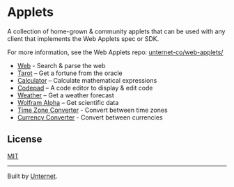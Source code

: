 # Applets

A collection of home-grown & community applets that can be used with any client that implements the Web Applets spec or SDK.

For more information, see the Web Applets repo: [unternet-co/web-applets/](https://github.com/unternet-co/web-applets/)

- [Web](applets/web) - Search & parse the web
- [Tarot](applets/tarot) – Get a fortune from the oracle
- [Calculator](applets/calculator) – Calculate mathematical expressions
- [Codepad](applets/codepad) – A code editor to display & edit code
- [Weather](applets/weather) – Get a weather forecast
- [Wolfram Alpha](applets/wolfram-alpha) – Get scientific data
- [Time Zone Converter](applets/timezone-converter) - Convert between time zones
- [Currency Converter](applets/currency-converter) - Convert between currencies

## License

[MIT](./LICENSE.md)

---

Built by [Unternet](https://unternet.co).
